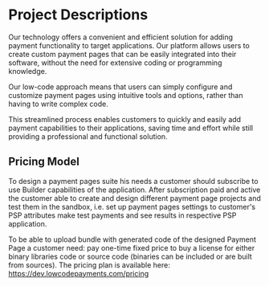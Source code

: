 # Project Descriptions

Our technology offers a convenient and efficient solution for adding payment functionality to target applications. Our platform allows users to create custom payment pages that can be easily integrated into their software, without the need for extensive coding or programming knowledge.

Our low-code approach means that users can simply configure and customize payment pages using intuitive tools and options, rather than having to write complex code.

This streamlined process enables customers to quickly and easily add payment capabilities to their applications, saving time and effort while still providing a professional and functional solution.

## Pricing Model

To design a payment pages suite his needs a customer should subscribe to use Builder capabilities of the application. After subscription paid and active the customer able to create and design different payment page projects and test them in the sandbox, i.e. set up payment pages settings to customer's PSP attributes make test payments and see results in respective PSP application.

To be able to upload bundle with generated code of the designed Payment Page a customer need: pay one-time fixed price to buy a license for either binary libraries code or source code (binaries can be included or are built from sources). The pricing plan is available here: https://dev.lowcodepayments.com/pricing